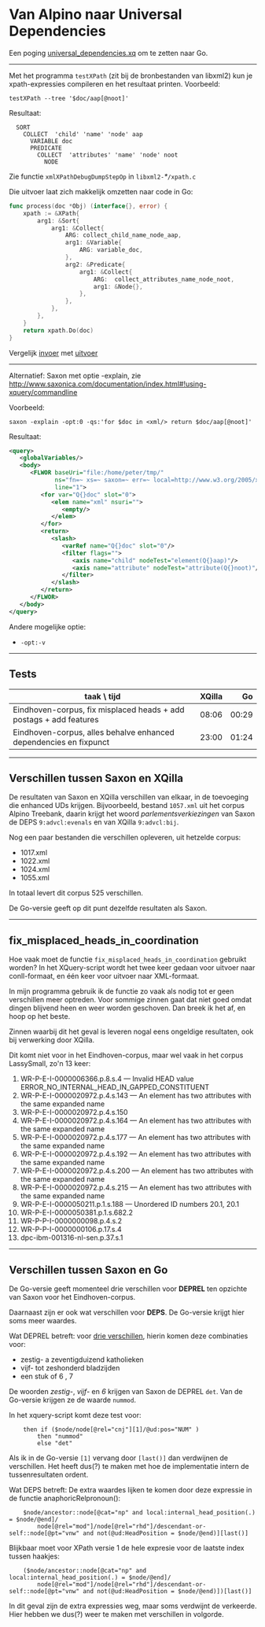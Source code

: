 # Van Alpino naar Universal Dependencies

Een poging
[universal_dependencies.xq](https://github.com/gossebouma/lassy2ud) om
te zetten naar Go.

----

Met het programma `testXPath` (zit bij de bronbestanden van libxml2) kun je xpath-expressies compileren en
het resultaat printen. Voorbeeld:

```
testXPath --tree '$doc/aap[@noot]'
```

Resultaat:

```
  SORT
    COLLECT  'child' 'name' 'node' aap
      VARIABLE doc
      PREDICATE
        COLLECT  'attributes' 'name' 'node' noot
          NODE
```

Zie functie `xmlXPathDebugDumpStepOp` in `libxml2-`_*_`/xpath.c`

Die uitvoer laat zich makkelijk omzetten naar code in Go:

```go
func process(doc *Obj) (interface{}, error) {
    xpath := &XPath{
        arg1: &Sort{
            arg1: &Collect{
                ARG: collect_child_name_node_aap,
                arg1: &Variable{
                    ARG: variable_doc,
                },
                arg2: &Predicate{
                    arg1: &Collect{
                        ARG:  collect_attributes_name_node_noot,
                        arg1: &Node{},
                    },
                },
            },
        },
    }
    return xpath.Do(doc)
}
```

Vergelijk
[invoer](https://github.com/pebbe/unidep/blob/master/auxiliary-in.go)
met
[uitvoer](https://github.com/pebbe/unidep/blob/master/auxiliary.go)

----

Alternatief: Saxon met optie -explain, zie http://www.saxonica.com/documentation/index.html#!using-xquery/commandline

Voorbeeld:

```
saxon -explain -opt:0 -qs:'for $doc in <xml/> return $doc/aap[@noot]'
```

Resultaat:

```xml
<query>
   <globalVariables/>
   <body>
      <FLWOR baseUri="file:/home/peter/tmp/"
             ns="fn=~ xs=~ saxon=~ err=~ local=http://www.w3.org/2005/xquery-local-functions xsi=~"
             line="1">
         <for var="Q{}doc" slot="0">
            <elem name="xml" nsuri="">
               <empty/>
            </elem>
         </for>
         <return>
            <slash>
               <varRef name="Q{}doc" slot="0"/>
               <filter flags="">
                  <axis name="child" nodeTest="element(Q{}aap)"/>
                  <axis name="attribute" nodeTest="attribute(Q{}noot)"/>
               </filter>
            </slash>
         </return>
      </FLWOR>
   </body>
</query>
```

Andere mogelijke optie:

 * `-opt:-v`


----

## Tests

taak \ tijd | XQilla | Go
------- | ------:| -----:
Eindhoven-corpus, fix misplaced heads + add postags + add features | 08:06 | 00:29
Eindhoven-corpus, alles behalve enhanced dependencies en fixpunct | 23:00 | 01:24

----

## Verschillen tussen Saxon en XQilla

De resultaten van Saxon en XQilla verschillen van elkaar, in de
toevoeging die enhanced UDs krijgen. Bijvoorbeeld, bestand
`1057.xml` uit het corpus Alpino Treebank, daarin krijgt het woord
*parlementsverkiezingen* van Saxon de DEPS `9:advcl:evenals` en van XQilla
`9:advcl:bij`. 

Nog een paar bestanden die verschillen opleveren, uit hetzelde corpus:

 * 1017.xml
 * 1022.xml
 * 1024.xml
 * 1055.xml

In totaal levert dit corpus 525 verschillen.

De Go-versie geeft op dit punt dezelfde resultaten als Saxon.

----

## fix\_misplaced\_heads\_in\_coordination

Hoe vaak moet de functie `fix_misplaced_heads_in_coordination`
gebruikt worden? In het XQuery-script wordt het twee keer gedaan voor
uitvoer naar conll-formaat, en één keer voor uitvoer naar XML-formaat.

In mijn programma gebruik ik de functie zo vaak als nodig tot er geen verschillen
meer optreden. Voor sommige zinnen gaat dat niet goed omdat dingen
blijvend heen en weer worden geschoven. Dan breek ik het af, en hoop
op het beste.

Zinnen waarbij dit het geval is leveren nogal eens ongeldige
resultaten, ook bij verwerking door XQilla.

Dit komt niet voor in het Eindhoven-corpus, maar wel vaak in het corpus
LassySmall, zo'n 13 keer:

 1. WR-P-E-I-0000006366.p.8.s.4 — Invalid HEAD value ERROR\_NO\_INTERNAL\_HEAD\_IN\_GAPPED\_CONSTITUENT
 1. WR-P-E-I-0000020972.p.4.s.143 — An element has two attributes with the same expanded name
 1. WR-P-E-I-0000020972.p.4.s.150
 1. WR-P-E-I-0000020972.p.4.s.164 — An element has two attributes with the same expanded name
 1. WR-P-E-I-0000020972.p.4.s.177 — An element has two attributes with the same expanded name
 1. WR-P-E-I-0000020972.p.4.s.192 — An element has two attributes with the same expanded name
 1. WR-P-E-I-0000020972.p.4.s.200 — An element has two attributes with the same expanded name
 1. WR-P-E-I-0000020972.p.4.s.215 — An element has two attributes with the same expanded name
 1. WR-P-E-I-0000050211.p.1.s.188 — Unordered ID numbers 20.1, 20.1
 1. WR-P-E-I-0000050381.p.1.s.682.2
 1. WR-P-P-I-0000000098.p.4.s.2
 1. WR-P-P-I-0000000106.p.17.s.4
 1. dpc-ibm-001316-nl-sen.p.37.s.1

----

## Verschillen tussen Saxon en Go

De Go-versie geeft momenteel drie verschillen voor **DEPREL** ten opzichte van Saxon
voor het Eindhoven-corpus.

Daarnaast zijn er ook wat verschillen voor **DEPS**. De Go-versie krijgt hier soms
meer waardes.

Wat DEPREL betreft: voor
[drie verschillen](https://paqu.let.rug.nl:8068/xpath?db=eindhoven&xpath=%2F%2Fsentence%5B%40sentid%3D%28"cdb-6322"%2C"gbl-5437"%2C"obl-594"%29%5D),
hierin komen deze combinaties voor:

 * zestig- a zeventigduizend katholieken
 * vijf- tot zeshonderd bladzijden
 * een stuk of 6 , 7

De woorden *zestig-*, *vijf-* en *6* krijgen van Saxon de DEPREL
`det`. Van de Go-versie krijgen ze de waarde `nummod`.

In het xquery-script komt deze test voor:

```
    then if ($node/node[@rel="cnj"][1]/@ud:pos="NUM" )
        then "nummod"
        else "det"
```

Als ik in de Go-versie `[1]` vervang door `[last()]` dan verdwijnen de
verschillen. Het heeft dus(?) te maken met hoe de implementatie intern
de tussenresultaten ordent.

Wat DEPS betreft: De extra waardes lijken te komen door deze expressie
in de functie anaphoricRelpronoun():

```
    $node/ancestor::node[@cat="np" and local:internal_head_position(.) = $node/@end]/
        node[@rel="mod"]/node[@rel="rhd"]/descendant-or-self::node[@pt="vnw" and not(@ud:HeadPosition = $node/@end)][last()]
```

Blijkbaar moet voor XPath versie 1 de hele expresie voor de laatste
index tussen haakjes:

```
    ($node/ancestor::node[@cat="np" and local:internal_head_position(.) = $node/@end]/
        node[@rel="mod"]/node[@rel="rhd"]/descendant-or-self::node[@pt="vnw" and not(@ud:HeadPosition = $node/@end)])[last()]
```

In dit geval zijn de extra expressies weg, maar soms verdwijnt de
verkeerde. Hier hebben we dus(?) weer te maken met verschillen in
volgorde.

